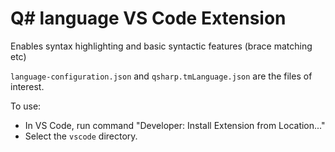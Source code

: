# Q# language VS Code Extension

Enables syntax highlighting and basic syntactic features (brace matching etc)

`language-configuration.json` and `qsharp.tmLanguage.json` are the files of interest.

To use:
- In VS Code, run command "Developer: Install Extension from Location..."
- Select the `vscode` directory.
